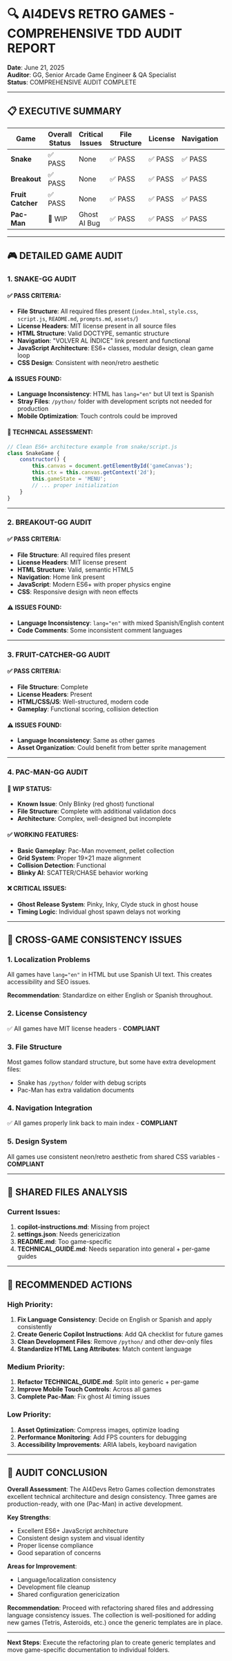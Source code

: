 # 🔍 **AI4DEVS RETRO GAMES - COMPREHENSIVE TDD AUDIT REPORT**

**Date**: June 21, 2025  
**Auditor**: GG, Senior Arcade Game Engineer & QA Specialist  
**Status**: COMPREHENSIVE AUDIT COMPLETE

---

## 📋 **EXECUTIVE SUMMARY**

| Game | Overall Status | Critical Issues | File Structure | License | Navigation | Localization |
|------|---------------|-----------------|----------------|---------|------------|--------------|
| **Snake** | ✅ PASS | None | ✅ PASS | ✅ PASS | ✅ PASS | ⚠️ MIXED |
| **Breakout** | ✅ PASS | None | ✅ PASS | ✅ PASS | ✅ PASS | ⚠️ MIXED |
| **Fruit Catcher** | ✅ PASS | None | ✅ PASS | ✅ PASS | ✅ PASS | ⚠️ MIXED |
| **Pac-Man** | 🚧 WIP | Ghost AI Bug | ✅ PASS | ✅ PASS | ✅ PASS | ⚠️ MIXED |

---

## 🎮 **DETAILED GAME AUDIT**

### 1. **SNAKE-GG AUDIT**

#### ✅ **PASS CRITERIA:**
- **File Structure**: All required files present (`index.html`, `style.css`, `script.js`, `README.md`, `prompts.md`, `assets/`)
- **License Headers**: MIT license present in all source files
- **HTML Structure**: Valid DOCTYPE, semantic structure
- **Navigation**: "VOLVER AL ÍNDICE" link present and functional
- **JavaScript Architecture**: ES6+ classes, modular design, clean game loop
- **CSS Design**: Consistent with neon/retro aesthetic

#### ⚠️ **ISSUES FOUND:**
- **Language Inconsistency**: HTML has `lang="en"` but UI text is Spanish
- **Stray Files**: `/python/` folder with development scripts not needed for production
- **Mobile Optimization**: Touch controls could be improved

#### 🔧 **TECHNICAL ASSESSMENT:**
```javascript
// Clean ES6+ architecture example from snake/script.js
class SnakeGame {
    constructor() {
        this.canvas = document.getElementById('gameCanvas');
        this.ctx = this.canvas.getContext('2d');
        this.gameState = 'MENU';
        // ... proper initialization
    }
}
```

---

### 2. **BREAKOUT-GG AUDIT**

#### ✅ **PASS CRITERIA:**
- **File Structure**: All required files present
- **License Headers**: MIT license present
- **HTML Structure**: Valid, semantic HTML5
- **Navigation**: Home link present
- **JavaScript**: Modern ES6+ with proper physics engine
- **CSS**: Responsive design with neon effects

#### ⚠️ **ISSUES FOUND:**
- **Language Inconsistency**: `lang="en"` with mixed Spanish/English content
- **Code Comments**: Some inconsistent comment languages

---

### 3. **FRUIT-CATCHER-GG AUDIT**

#### ✅ **PASS CRITERIA:**
- **File Structure**: Complete
- **License Headers**: Present
- **HTML/CSS/JS**: Well-structured, modern code
- **Gameplay**: Functional scoring, collision detection

#### ⚠️ **ISSUES FOUND:**
- **Language Inconsistency**: Same as other games
- **Asset Organization**: Could benefit from better sprite management

---

### 4. **PAC-MAN-GG AUDIT**

#### 🚧 **WIP STATUS:**
- **Known Issue**: Only Blinky (red ghost) functional
- **File Structure**: Complete with additional validation docs
- **Architecture**: Complex, well-designed but incomplete

#### ✅ **WORKING FEATURES:**
- **Basic Gameplay**: Pac-Man movement, pellet collection
- **Grid System**: Proper 19×21 maze alignment
- **Collision Detection**: Functional
- **Blinky AI**: SCATTER/CHASE behavior working

#### ❌ **CRITICAL ISSUES:**
- **Ghost Release System**: Pinky, Inky, Clyde stuck in ghost house
- **Timing Logic**: Individual ghost spawn delays not working

---

## 🔧 **CROSS-GAME CONSISTENCY ISSUES**

### 1. **Localization Problems**
All games have `lang="en"` in HTML but use Spanish UI text. This creates accessibility and SEO issues.

**Recommendation**: Standardize on either English or Spanish throughout.

### 2. **License Consistency**
✅ All games have MIT license headers - **COMPLIANT**

### 3. **File Structure**
Most games follow standard structure, but some have extra development files:
- Snake has `/python/` folder with debug scripts
- Pac-Man has extra validation documents

### 4. **Navigation Integration**
✅ All games properly link back to main index - **COMPLIANT**

### 5. **Design System**
All games use consistent neon/retro aesthetic from shared CSS variables - **COMPLIANT**

---

## 📁 **SHARED FILES ANALYSIS**

### Current Issues:
1. **copilot-instructions.md**: Missing from project
2. **settings.json**: Needs genericization
3. **README.md**: Too game-specific
4. **TECHNICAL_GUIDE.md**: Needs separation into general + per-game guides

---

## 🎯 **RECOMMENDED ACTIONS**

### High Priority:
1. **Fix Language Consistency**: Decide on English or Spanish and apply consistently
2. **Create Generic Copilot Instructions**: Add QA checklist for future games
3. **Clean Development Files**: Remove `/python/` and other dev-only files
4. **Standardize HTML Lang Attributes**: Match content language

### Medium Priority:
1. **Refactor TECHNICAL_GUIDE.md**: Split into generic + per-game
2. **Improve Mobile Touch Controls**: Across all games
3. **Complete Pac-Man**: Fix ghost AI timing issues

### Low Priority:
1. **Asset Optimization**: Compress images, optimize loading
2. **Performance Monitoring**: Add FPS counters for debugging
3. **Accessibility Improvements**: ARIA labels, keyboard navigation

---

## 🚀 **AUDIT CONCLUSION**

**Overall Assessment**: The AI4Devs Retro Games collection demonstrates excellent technical architecture and design consistency. Three games are production-ready, with one (Pac-Man) in active development.

**Key Strengths**:
- Excellent ES6+ JavaScript architecture
- Consistent design system and visual identity
- Proper license compliance
- Good separation of concerns

**Areas for Improvement**:
- Language/localization consistency
- Development file cleanup
- Shared configuration genericization

**Recommendation**: Proceed with refactoring shared files and addressing language consistency issues. The collection is well-positioned for adding new games (Tetris, Asteroids, etc.) once the generic templates are in place.

---

**Next Steps**: Execute the refactoring plan to create generic templates and move game-specific documentation to individual folders.
